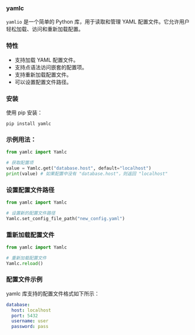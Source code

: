 ### yamlc

`yamlio` 是一个简单的 Python 库，用于读取和管理 YAML 配置文件。它允许用户轻松加载、访问和重新加载配置。


### 特性

- 支持加载 YAML 配置文件。
- 支持点语法访问嵌套的配置项。
- 支持重新加载配置文件。
- 可以设置配置文件路径。


### 安装
使用 pip 安装：
```
pip install yamlc
```


### 示例用法：
```python
from yamlc import Yamlc

# 获取配置项
value = Yamlc.get("database.host", default="localhost")
print(value) # 如果配置中没有 "database.host"，则返回 "localhost"
```

### 设置配置文件路径
```python
from yamlc import Yamlc

# 设置新的配置文件路径
Yamlc.set_config_file_path("new_config.yaml")
```

### 重新加载配置文件
```python
from yamlc import Yamlc

# 重新加载配置文件
Yamlc.reload()
```

### 配置文件示例
yamlc 库支持的配置文件格式如下所示：
```yaml
database:
  host: localhost
  port: 5432
  username: user
  password: pass
```